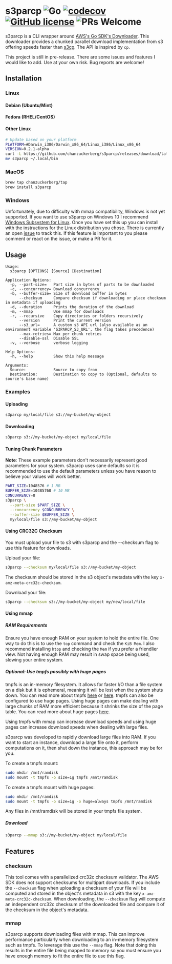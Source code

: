# s3parcp ![Go](https://github.com/chanzuckerberg/s3parcp/workflows/Go/badge.svg) [![codecov](https://codecov.io/gh/chanzuckerberg/s3parcp/branch/main/graph/badge.svg)](https://codecov.io/gh/chanzuckerberg/s3parcp) [![GitHub license](https://img.shields.io/badge/license-MIT-brightgreen.svg)](https://github.com/chanzuckerberg/idseq-web/blob/master/LICENSE) ![PRs Welcome](https://img.shields.io/badge/PRs-welcome-brightgreen.svg)

s3parcp is a CLI wrapper around [AWS's Go SDK's Downloader](https://docs.aws.amazon.com/sdk-for-go/api/service/s3/s3manager/#NewDownloader). This downloader provides a chunked parallel download implementation from s3 offering speeds faster than [s3cp](https://github.com/aboisvert/s3cp). The API is inspired by `cp`.

This project is still in pre-release. There are some issues and features I would like to add. Use at your own risk. Bug reports are welcome!

## Installation

### Linux

#### Debian (Ubuntu/Mint)

#### Fedora (RHEL/CentOS)

#### Other Linux

```bash
# Update based on your platform
PLATFORM=#Darwin_i386/Darwin_x86_64/Linux_i386/Linux_x86_64
VERSION=0.2.1-alpha
curl -L https://github.com/chanzuckerberg/s3parcp/releases/download/latest/s3parcp_"$VERSION"_$PLATFORM.tar.gz | tar zx
mv s3parcp ~/.local/bin
```
### MacOS

```bash
brew tap chanzuckerberg/tap
brew install s3parcp
```

### Windows

Unfortunately, due to difficulty with mmap compatibility, Windows is not yet supported. If you want to use s3parcp on Windows 10 I recommend [Windows Subsystem for Linux](https://docs.microsoft.com/en-us/windows/wsl/install-win10). Once you have set this up you can install with the instructions for the Linux distribution you chose. There is currently an open [issue](https://github.com/chanzuckerberg/s3parcp/issues/20) to track this. If this feature is important to you please comment or react on the issue, or make a PR for it.

## Usage

```plain
Usage:
  s3parcp [OPTIONS] [Source] [Destination]

Application Options:
  -p, --part-size=   Part size in bytes of parts to be downloaded
  -c, --concurrency= Download concurrency
  -b, --buffer-size= Size of download buffer in bytes
      --checksum     Compare checksum if downloading or place checksum in metadata if uploading
  -d, --duration     Prints the duration of the download
  -m, --mmap         Use mmap for downloads
  -r, --recursive    Copy directories or folders recursively
      --version      Print the current version
      --s3_url=      A custom s3 API url (also available as an environment variable 'S3PARCP_S3_URL', the flag takes precedence)
      --max-retries= Max per chunk retries
      --disable-ssl  Disable SSL
  -v, --verbose      verbose logging

Help Options:
  -h, --help         Show this help message

Arguments:
  Source:            Source to copy from
  Destination:       Destination to copy to (Optional, defaults to source's base name)
```

### Examples

#### Uploading

```bash
s3parcp my/local/file s3://my-bucket/my-object
```

#### Downloading

```bash
s3parcp s3://my-bucket/my-object my/local/file
```

#### Tuning Chunk Parameters

**Note**: These example parameters don't necessarily represent good parameters for your system. s3parcp uses sane defaults so it is recommended to use the default parameters unless you have reason to believe your values will work better.

```bash
PART_SIZE=1048576 # 1 MB
BUFFER_SIZE=10485760 # 10 MB
CONCURRENCY=8
s3parcp \
  --part-size $PART_SIZE \
  --concurrency $CONCURRENCY \
  --buffer-size $BUFFER_SIZE \
  my/local/file s3://my-bucket/my-object
```

#### Using CRC32C Checksum

You must upload your file to s3 with s3parcp and the --checksum flag to use this feature for downloads.

Upload your file:

```bash
s3parcp --checksum my/local/file s3://my-bucket/my-object
```

The checksum should be stored in the s3 object's metadata with the key `x-amz-meta-crc32c-checksum`.

Download your file:

```bash
s3parcp --checksum s3://my-bucket/my-object my/new/local/file
```

#### Using mmap

##### RAM Requirements

Ensure you have enough RAM on your system to hold the entire file. One way to do this is to use the `top` command and check the `KiB Mem`. I also recommend installing `htop` and checking the `Mem` if you prefer a friendlier view. Not having enough RAM may result in swap space being used, slowing your entire system.

##### Optional: Use tmpfs possibly with huge pages

tmpfs is an in-memory filesystem. It allows for faster I/O than a file system on a disk but it is ephemeral, meaning it will be lost when the system shuts down. You can read more about tmpfs [here](https://en.wikipedia.org/wiki/Tmpfs) or [here](https://www.jamescoyle.net/how-to/943-create-a-ram-disk-in-linux). tmpfs can also be configured to use huge pages. Using huge pages can make dealing with large chunks of RAM more efficient because it shrinks the size of the page table. You can read more about huge pages [here](https://wiki.debian.org/Hugepages).

Using tmpfs with mmap can increase download speeds and using huge pages can increase download speeds when dealing with large files.

s3parcp was developed to rapidly download large files into RAM. If you want to start an instance, download a large file onto it, perform computations on it, then shut down the instance, this approach may be for you.

To create a tmpfs mount:

```bash
sudo mkdir /mnt/ramdisk
sudo mount -t tmpfs -o size=1g tmpfs /mnt/ramdisk
```

To create a tmpfs mount with huge pages:

```bash
sudo mkdir /mnt/ramdisk
sudo mount -t tmpfs -o size=1g -o huge=always tmpfs /mnt/ramdisk
```

Any files in /mnt/ramdisk will be stored in your tmpfs file system.

##### Download

```bash
s3parcp --mmap s3://my-bucket/my-object my/local/file
```

## Features

### checksum

This tool comes with a parallelized crc32c checksum validator. The AWS SDK does not support checksums for multipart downloads. If you include the `--checksum` flag when uploading a checksum of your file will be computed and stored in the object's metadata in s3 with the key `x-amz-meta-crc32c-checksum`. When downloading, the `--checksum` flag will compute an independent crc32c checksum of the downloaded file and compare it of the checksum in the object's metadata.

### mmap

s3parcp supports downloading files with mmap. This can improve performance particularly when downloading to an in-memory filesystem such as tmpfs. To leverage this use the `--mmap` flag. Note that doing this results in the entire file being mapped to memory so you must ensure you have enough memory to fit the entire file to use this flag.
